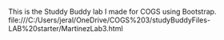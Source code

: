 This is the Studdy Buddy lab I made for COGS using Bootstrap. 
file:///C:/Users/jeral/OneDrive/COGS%203/studyBuddyFiles-LAB%20starter/MartinezLab3.html

